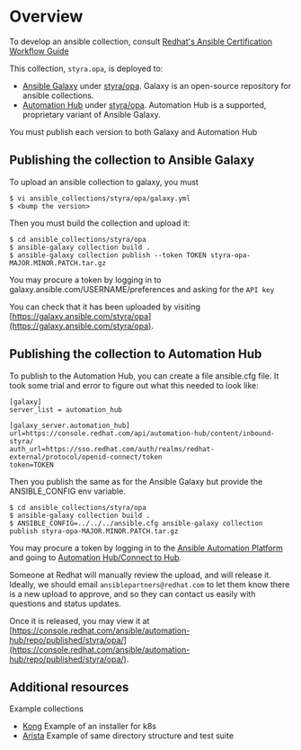 
# Overview

To develop an ansible collection, consult [Redhat's Ansible Certification Workflow Guide](https://connect.redhat.com/sites/default/files/2022-08/Ansible%20Certification%20Workflow%20Guide%202022.pdf)

This collection, `styra.opa`, is deployed to:
* [Ansible Galaxy](https://galaxy.ansible.com/) under [styra/opa](https://galaxy.ansible.com/styra/opa).  Galaxy is an open-source repository for ansible collections.
* [Automation Hub](https://console.redhat.com/ansible/automation-hub) under [styra/opa](https://console.redhat.com/ansible/automation-hub/repo/published/styra/opa/).  Automation Hub is a supported, proprietary variant of Ansible Galaxy.

You must publish each version to both Galaxy and Automation Hub


## Publishing the collection to Ansible Galaxy

To upload an ansible collection to galaxy, you must

```
$ vi ansible_collections/styra/opa/galaxy.yml
$ <bump the version>
```

Then you must build the collection and upload it:

```
$ cd ansible_collections/styra/opa
$ ansible-galaxy collection build .
$ ansible-galaxy collection publish --token TOKEN styra-opa-MAJOR.MINOR.PATCH.tar.gz
```

You may procure a token by logging in to galaxy.ansible.com/USERNAME/preferences and asking for the `API key`

You can check that it has been uploaded by visiting [https://galaxy.ansible.com/styra/opa](https://galaxy.ansible.com/styra/opa).


## Publishing the collection to Automation Hub

To publish to the Automation Hub, you can create a file ansible.cfg file.  It took some trial and error to figure out what this needed to look like:

```
[galaxy]
server_list = automation_hub

[galaxy_server.automation_hub]
url=https://console.redhat.com/api/automation-hub/content/inbound-styra/
auth_url=https://sso.redhat.com/auth/realms/redhat-external/protocol/openid-connect/token
token=TOKEN
```

Then you publish the same as for the Ansible Galaxy but provide the ANSIBLE_CONFIG env variable.
```
$ cd ansible_collections/styra/opa
$ ansible-galaxy collection build .
$ ANSIBLE_CONFIG=../../../ansible.cfg ansible-galaxy collection publish styra-opa-MAJOR.MINOR.PATCH.tar.gz
```
You may procure a token by logging in to the [Ansible Automation Platform](https://console.redhat.com/ansible/automation-hub) and going to [Automation Hub/Connect to Hub](https://console.redhat.com/ansible/automation-hub/token).

Someone at Redhat will manually review the upload, and will release it.  Ideally, we should email `ansiblepartners@redhat.com` to let them know there is a new upload to approve, and so they can contact us easily with questions and status updates.

Once it is released, you may view it at [https://console.redhat.com/ansible/automation-hub/repo/published/styra/opa/](https://console.redhat.com/ansible/automation-hub/repo/published/styra/opa/).


## Additional resources

Example collections
* [Kong](https://github.com/Kong/kong-ansible-collection) Example of an installer for k8s
* [Arista](https://github.com/aristanetworks/ansible-avd) Example of same directory structure and test suite

